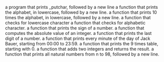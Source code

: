 a program that prints _putchar, followed by a new line
 a function that prints the alphabet, in lowercase, followed by a new line.
 a function that prints 10 times the alphabet, in lowercase, followed by a new line.
 a function that checks for lowercase character
 a function that checks for alphabetic character.
 a function that prints the sign of a number.
 a function that computes the absolute value of an integer.
 a function that prints the last digit of a number.
 a function that prints every minute of the day of Jack Bauer, starting from 00:00 to 23:59.
 a function that prints the 9 times table, starting with 0.
 a function that adds two integers and returns the result.
 a function that prints all natural numbers from n to 98, followed by a new line.

